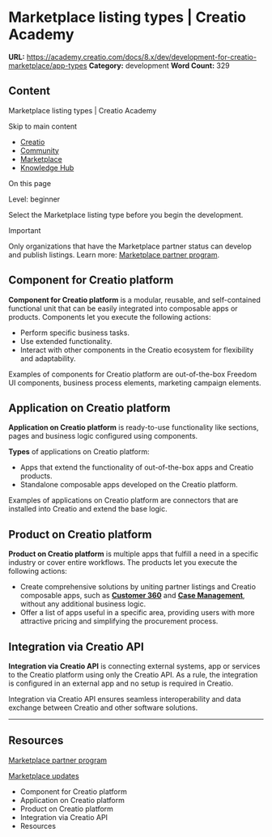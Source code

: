# Marketplace listing types | Creatio Academy

**URL:**
https://academy.creatio.com/docs/8.x/dev/development-for-creatio-marketplace/app-types
**Category:** development **Word Count:** 329

## Content

Marketplace listing types | Creatio Academy

Skip to main content

- [Creatio](https://www.creatio.com/)
- [Community](https://community.creatio.com/)
- [Marketplace](https://marketplace.creatio.com/)
- [Knowledge Hub](https://knowledge-hub.creatio.com/)

On this page

Level: beginner

Select the Marketplace listing type before you begin the development.

Important

Only organizations that have the Marketplace partner status can develop and
publish listings. Learn more:
[Marketplace partner program](https://marketplace.creatio.com/sites/marketplace/files/2025-04/Marketplace-PP-26FY.pdf).

## Component for Creatio platform​

**Component for Creatio platform** is a modular, reusable, and self-contained
functional unit that can be easily integrated into composable apps or products.
Components let you execute the following actions:

- Perform specific business tasks.
- Use extended functionality.
- Interact with other components in the Creatio ecosystem for flexibility and
  adaptability.

Examples of components for Creatio platform are out-of-the-box Freedom UI
components, business process elements, marketing campaign elements.

## Application on Creatio platform​

**Application on Creatio platform** is ready-to-use functionality like sections,
pages and business logic configured using components.

**Types** of applications on Creatio platform:

- Apps that extend the functionality of out-of-the-box apps and Creatio
  products.
- Standalone composable apps developed on the Creatio platform.

Examples of applications on Creatio platform are connectors that are installed
into Creatio and extend the base logic.

## Product on Creatio platform​

**Product on Creatio platform** is multiple apps that fulfill a need in a
specific industry or cover entire workflows. The products let you execute the
following actions:

- Create comprehensive solutions by uniting partner listings and Creatio
  composable apps, such as
  [**Customer 360**](https://marketplace.creatio.com/node/26005) and
  [**Case Management**](https://marketplace.creatio.com/node/26011), without any
  additional business logic.
- Offer a list of apps useful in a specific area, providing users with more
  attractive pricing and simplifying the procurement process.

## Integration via Creatio API​

**Integration via Creatio API** is connecting external systems, app or services
to the Creatio platform using only the Creatio API. As a rule, the integration
is configured in an external app and no setup is required in Creatio.

Integration via Creatio API ensures seamless interoperability and data exchange
between Creatio and other software solutions.

---

## Resources​

[Marketplace partner program](https://marketplace.creatio.com/sites/marketplace/files/2025-04/Marketplace-PP-26FY.pdf)

[Marketplace updates](https://academy.creatio.com/docs/8.x/dev/development-for-creatio-marketplace/category/marketplace-updates)

- Component for Creatio platform
- Application on Creatio platform
- Product on Creatio platform
- Integration via Creatio API
- Resources

